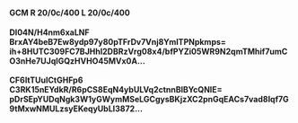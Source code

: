 #### GCM R 20/0c/400 L 20/0c/400
**Dl04N/H4nm6xaLNF**<br/>**BrxAY4beB7Ew8ydp97y80pTFrDv7Vnj8YmlTPNpkmps=**<br/>**ih+8HUTC309FC7BJHhl2DBRzVrg08x4/bfPYZi05WR9N2qmTMhif7umCO3nHe7UJqIGQzHVHO45MVx0A...**<br/><br/>
**CF6ItTUuICtGHFp6**<br/>**C3RK15nEYdkR/R6pCS8EqN4ybULVq2ctnnBlBYcQNIE=**<br/>**pDrSEpYUDqNgk3W1yGWymMSeLGCgysBKjzXC2pnGqEACs7vad8Iqf7G9tMxwNMULzsyEKeqyUbLI3872...**